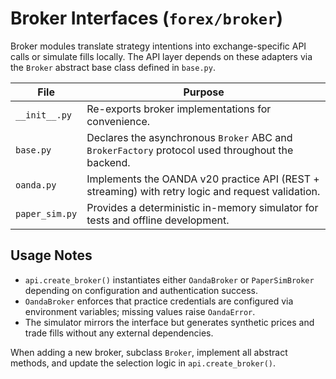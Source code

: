 # Broker Interfaces (`forex/broker`)

Broker modules translate strategy intentions into exchange-specific API calls or
simulate fills locally.  The API layer depends on these adapters via the
`Broker` abstract base class defined in `base.py`.

| File | Purpose |
| --- | --- |
| `__init__.py` | Re-exports broker implementations for convenience. |
| `base.py` | Declares the asynchronous `Broker` ABC and `BrokerFactory` protocol used throughout the backend. |
| `oanda.py` | Implements the OANDA v20 practice API (REST + streaming) with retry logic and request validation. |
| `paper_sim.py` | Provides a deterministic in-memory simulator for tests and offline development. |

## Usage Notes

- `api.create_broker()` instantiates either `OandaBroker` or `PaperSimBroker`
  depending on configuration and authentication success.
- `OandaBroker` enforces that practice credentials are configured via
  environment variables; missing values raise `OandaError`.
- The simulator mirrors the interface but generates synthetic prices and trade
  fills without any external dependencies.

When adding a new broker, subclass `Broker`, implement all abstract methods, and
update the selection logic in `api.create_broker()`.
